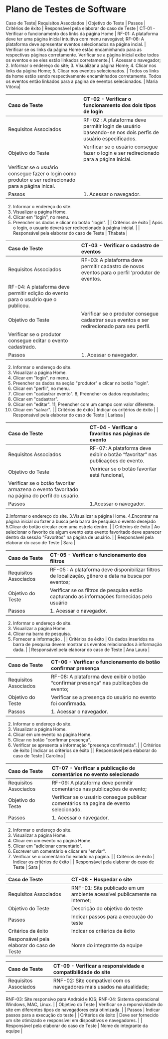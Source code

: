 # Plano de Testes de Software

Caso de Teste| Requisitos Associados | Objetivo do Teste | Passos | Critérios de êxito | Responsável pela elaborar do caso de Teste |
CT-01 - Verificar o funcionamento dos links da página Home | RF-01: A plataforma deve ter uma página inicial intuitiva com menu navegável; RF-06: A plataforma deve apresentar eventos selecionados na página incial. | Verificar se os links da página Home estão encaminhando para as respectivas páginas corretamente.
Verificar se a página inicial exibe todos os eventos e se eles estão linkados corretamente.| 1. Acessar o navegador; 
2. Informar o endereço do site; 
3. Visualizar a página Home; 
4. Clicar nos links da página Home; 
5. Clicar nos eventos selecionados. |  Todos os links da home estão sendo respectivamente encaminhados corretamente.
Todos os eventos então linkados para a pagina de eventos selecionados.  |  Maria Vitória|                             

|Caso de Teste    | CT-02 - Verificar o funcionamento dos dois tipos de login |
|:---|:---|
| Requisitos Associados | RF-02 : A plataforma deve permitir login de usuário baseando-se nos dois perfis de usuário especificados. |
| Objetivo do Teste | Verificar se o usuário consegue fazer o login e ser redirecionado para a página inicial.
Verificar se o usuário consegue fazer o login como produtor e ser redirecionado para a página inical. |
| Passos | 1. Acessar o navegador.
2. Informar o endereço do site.
3. Visualizar a página Home.
4. Clicar em "login", no menu.
5. Preencher os dados e clicar no botão "login". |
| Critérios de êxito | Após o login, o usuario deverá ser redirecionado à página inicial.  |
| Responsável pela elaborar do caso de Teste | Thabata |

|Caso de Teste    | CT-03 - Verificar o cadastro de eventos |
|:---|:---|
| Requisitos Associados | RF-03: A plataforma deve permitir cadastro de novos eventos para o perfil ‘produtor de eventos.
RF-04: A plataforma deve permitir edição do evento para o usuário que o publicou. |
| Objetivo do Teste | Verificar se o produtor consegue cadastrar seus eventos e ser redirecionado para seu perfil.
Verificar se o produtor consegue editar o evento cadastrado. |
| Passos | 1. Acessar o navegador.
2. Informar o endereço do site.
3. Visualizar a página Home.
4. Clicar em "login", no menu.
5. Preencher os dados na seção "produtor" e clicar no 
botão "login".
6. Clicar em "perfil", no menu.
7. Clicar em "cadastrar evento".
8, Preencher os dados requisitados;
9. Clicar em "cadastrar".
10. Clicar em "editar".
11, Preencher com um campo com valor diferente.
12. Clicar em "salvar". |
| Critérios de êxito | Indicar os critérios de êxito  |
| Responsável pela elaborar do caso de Teste | Larissa |

|Caso de Teste    | CT-04 - Verificar o favoritos nas páginas de evento |
|:---|:---|
| Requisitos Associados | RF-07: A plataforma deve exibir o botão “favoritar” nas publicações de evento. |
| Objetivo do Teste | Veriricar se o botão favoritar está funcional,
Verificar se o botão favoritar armazena o evento favoritado na página do perfil do usuário. |
| Passos | 1.Acessar o navegador.
2.Informar o endereço do site.
3.Visualizar a página Home.
4.Encontrar na página inicial ou fazer a busca pela barra 
de pesquisa o evento desejado
5.Clicar do botão circular com uma estrela dentro. |
| Critérios de êxito | Ao selecionar o favorito de algum evento este evento favoritado deve aparecer dentro da sessão "Favoritos" 
na página de usuário.  |
| Responsável pela elaborar do caso de Teste | Sara |

|Caso de Teste    | CT-05 - Verificar o funcionamento dos filtros |
|:---|:---|
| Requisitos Associados | RF-05 : A plataforma deve disponibilizar filtros de localização, gênero e data na busca por eventos; |
| Objetivo do Teste | Verificar se os filtros de pesquisa estão capturando as informações fornecidas pelo usuário |
| Passos | 1. Acessar o navegador.
2. Informar o endereço do site.
3. Visualizar a página Home.
4. Clicar na barra de pesquisa.
5. Fornecer a informação . |
| Critérios de êxito | Os dados inseridos na barra de pesquisa devem mostrar os eventos relacionados à informação dada.  |
| Responsável pela elaborar do caso de Teste | Ana Laura |

|Caso de Teste    | CT-06 - Verificar o funcionamento do botão confirmar presença |
|:---|:---|
| Requisitos Associados | RF-08: A plataforma deve exibir o botão “confirmar presença” nas publicações de evento; |
| Objetivo do Teste | Verificar se a presença do usuário no evento foi confirmada. |
| Passos | 1. Acessar o navegador.
2. Informar o endereço do site.
3. Visualizar a página Home.
4. Clicar em um evento na página Home.
5. Clicar no botão "confirmar presença".
6. Verificar se apresenta a informação "presença confirmada". |
| Critérios de êxito | Indicar os critérios de êxito  |
| Responsável pela elaborar do caso de Teste | Carolina |

|Caso de Teste    | CT-07 - Verificar a publicação de comentários no evento selecionado|
|:---|:---|
| Requisitos Associados | RF-09: A plataforma deve permitir comentários nas publicações de evento; |
| Objetivo do Teste | Verificar se o usuário consegue publicar comentários na pagina de evento selecionado. |
| Passos | 1. Acessar o navegador.
2. Informar o endereço do site.
3. Visualizar a página Home.
4. Clicar em um evento na página Home.
5. Clicar em "adicionar comentário".
6. Escrever um comentário e clicar em "enviar".
7. Verificar se o comentário foi exibido na página. |
| Critérios de êxito | Indicar os critérios de êxito  |
| Responsável pela elaborar do caso de Teste | Sara |

|Caso de Teste    | CT-08 - Hospedar o site |
|:---|:---|
| Requisitos Associados | RNF-01: Site publicado em um ambiente acessível publicamente na Internet; |
| Objetivo do Teste | Descrição do objetivo do teste |
| Passos | Indicar passos para a execução do teste |
| Critérios de êxito | Indicar os critérios de êxito  |
| Responsável pela elaborar do caso de Teste | Nome do integrante da equipe |

|Caso de Teste    | CT-09 - Verificar a responsividade e compatibilidade do site |
|:---|:---|
| Requisitos Associados | RNF-02: Site compatível com os navegadores mais usados na atualidade;
RNF-03: Site responsivo para Android e IOS;
RNF-04: Sistema operacional Windows, MAC, Linux. |
| Objetivo do Teste | Verificar se a reponsividade do site em diferentes tipos de navegadores está otimizada. |
| Passos | Indicar passos para a execução do teste |
| Critérios de êxito | Deve ser fornecido um site otimizado e responsível em dispositivos e navegadores.  |
| Responsável pela elaborar do caso de Teste | Nome do integrante da equipe |

